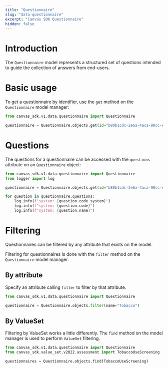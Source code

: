 ```yaml
---
title: "Questionnaire"
slug: "data-questionnaire"
excerpt: "Canvas SDK Questionnaire"
hidden: false
---
```


# Introduction

The `Questionnaire` model represents a structured set of questions intended to guide the collection of answers from end-users.

# Basic usage

To get a questionnaire by identifier, use the `get` method on the `Questionnaire` model manager:

```python
from canvas_sdk.v1.data.questionnaire import Questionnaire

questionnaire = Questionnaire.objects.get(id="b80b1cdc-2e6a-4aca-90cc-ebc02e683f35")
```

# Questions

The questions for a questionnaire can be accessed with the `questions` attribute on an `Questionnaire` object:

```python
from canvas_sdk.v1.data.questionnaire import Questionnaire
from logger import log

questionnaire = Questionnaire.objects.get(id="b80b1cdc-2e6a-4aca-90cc-ebc02e683f35")

for question in questionnaire.questions:
    log.info(f"system: {question.code_system}")
    log.info(f"system: {question.code}")
    log.info(f"system: {question.name}")
```

# Filtering

Questionnaires can be filtered by any attribute that exists on the model.

Filtering for questionnaires is done with the `filter` method on the `Questionnaire` model manager.

## By attribute

Specify an attribute calling `filter` to filter by that attribute.

```python
from canvas_sdk.v1.data.questionnaire import Questionnaire

questionnaire = Questionnaire.objects.filter(name="Tobacco")
```

## By ValueSet

Filtering by ValueSet works a little differently. The `find` method on the model manager is used to perform `ValueSet` filtering.

```python
from canvas_sdk.v1.data.questionnaire import Questionnaire
from canvas_sdk.value_set.v2022.assessment import TobaccoUseScreening

questionnaires = Questionnaire.objects.find(TobaccoUseScreening)
```
